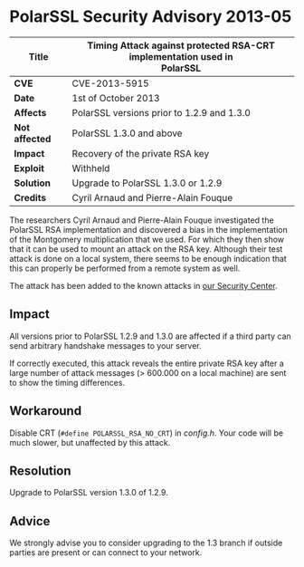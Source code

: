 # PolarSSL Security Advisory 2013-05

**Title** |  Timing Attack against protected RSA-CRT implementation used in<br>PolarSSL
---|---
**CVE** |  CVE-2013-5915
**Date** |  1st of October 2013
**Affects** |  PolarSSL versions prior to 1.2.9 and 1.3.0
**Not affected** |  PolarSSL 1.3.0 and above
**Impact** |  Recovery of the private RSA key
**Exploit** |  Withheld
**Solution** |  Upgrade to PolarSSL 1.3.0 or 1.2.9
**Credits** |  Cyril Arnaud and Pierre-Alain Fouque

The researchers Cyril Arnaud and Pierre-Alain Fouque investigated the PolarSSL
RSA implementation and discovered a bias in the implementation of the
Montgomery multiplication that we used. For which they then show that it can
be used to mount an attack on the RSA key. Although their test attack is done
on a local system, there seems to be enough indication that this can properly
be performed from a remote system as well.

The attack has been added to the known attacks in [our Security
Center](../security-advisories.md).

## Impact

All versions prior to PolarSSL 1.2.9 and 1.3.0 are affected if a third party
can send arbitrary handshake messages to your server.

If correctly executed, this attack reveals the entire private RSA key after a
large number of attack messages (> 600.000 on a local machine) are sent to
show the timing differences.

## Workaround

Disable CRT (`#define POLARSSL_RSA_NO_CRT`) in _config.h_. Your code will be
much slower, but unaffected by this attack.

## Resolution

Upgrade to PolarSSL version 1.3.0 of 1.2.9.

## Advice

We strongly advise you to consider upgrading to the 1.3 branch if outside
parties are present or can connect to your network.
